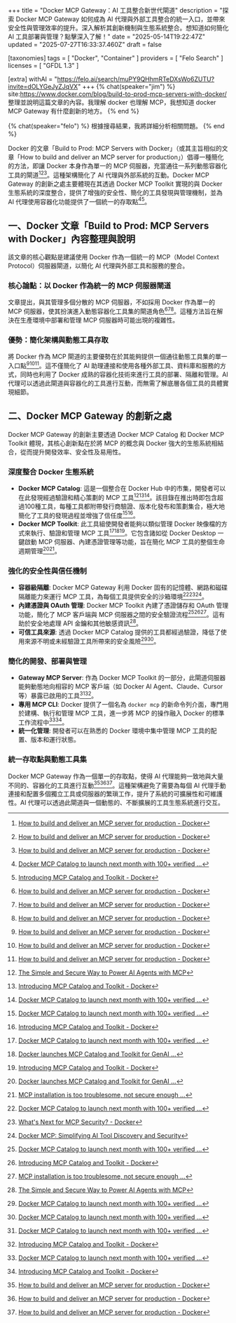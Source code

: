 +++
title = "Docker MCP Gateway：AI 工具整合新世代閘道"
description = "探索 Docker MCP Gateway 如何成為 AI 代理與外部工具整合的統一入口，並帶來安全性與管理效率的提升。深入解析其創新機制與生態系統整合。想知道如何簡化 AI 工具部署與管理？點擊深入了解！"
date = "2025-05-14T19:22:47Z"
updated = "2025-07-27T16:33:37.460Z"
draft = false

[taxonomies]
tags = [ "Docker", "Container" ]
providers = [ "Felo Search" ]
licenses = [ "GFDL 1.3" ]

[extra]
withAI = "<https://felo.ai/search/muPY9QHhmRTeDXsWo6ZUTU?invite=dOLYGeJyZJqVX>"
+++
{% chat(speaker="jim") %}
site:<https://www.docker.com/blog/build-to-prod-mcp-servers-with-docker/> 整理並說明這篇文章的內容。我理解 docker 也理解 MCP，我想知道 docker MCP Gateway 有什麼創新的地方。
{% end %}

{% chat(speaker="felo") %}
根據搜尋結果，我將詳細分析相關問題。
{% end %}

Docker 的文章「Build to Prod: MCP Servers with Docker」（或其主旨相似的文章「How to build and deliver an MCP server for production」）倡導一種簡化的方法，即讓 Docker 本身作為單一的 MCP 伺服器，充當通往一系列動態容器化工具的閘道[^3][^39][^64]。這種架構簡化了 AI 代理與外部系統的互動。Docker MCP Gateway 的創新之處主要體現在其透過 Docker MCP Toolkit 實現的與 Docker 生態系統的深度整合，提供了增強的安全性、簡化的工具發現與管理機制，並為 AI 代理使用容器化功能提供了一個統一的存取點[^29][^58]。

## 一、Docker 文章「Build to Prod: MCP Servers with Docker」內容整理與說明

該文章的核心觀點是建議使用 Docker 作為一個統一的 MCP（Model Context Protocol）伺服器閘道，以簡化 AI 代理與外部工具和服務的整合。

### 核心論點：以 Docker 作為統一的 MCP 伺服器閘道

文章提出，與其管理多個分散的 MCP 伺服器，不如採用 Docker 作為單一的 MCP 伺服器，使其扮演進入動態容器化工具集的閘道角色[^3][^39][^64]。這種方法旨在解決在生產環境中部署和管理 MCP 伺服器時可能出現的複雜性。

### 優勢：簡化架構與動態工具存取

將 Docker 作為 MCP 閘道的主要優勢在於其能夠提供一個通往動態工具集的單一入口點[^3][^39][^64]。這不僅簡化了 AI 助理連接和使用各種外部工具、資料庫和服務的方式，同時也利用了 Docker 成熟的容器化技術來進行工具的部署、隔離和管理。AI 代理可以透過此閘道與容器化的工具進行互動，而無需了解底層各個工具的具體實現細節。

## 二、Docker MCP Gateway 的創新之處

Docker MCP Gateway 的創新主要透過 Docker MCP Catalog 和 Docker MCP Toolkit 體現，其核心創新點在於將 MCP 的概念與 Docker 強大的生態系統相結合，從而提升開發效率、安全性及易用性。

### 深度整合 Docker 生態系統

- **Docker MCP Catalog**: 這是一個整合在 Docker Hub 中的市集，開發者可以在此發現經過驗證和精心策劃的 MCP 工具[^1][^5][^14]。該目錄在推出時即包含超過100種工具，每種工具都附帶發行商驗證、版本化發布和策劃集合，極大地簡化了工具的發現過程並增強了信任度[^29][^40]。
- **Docker MCP Toolkit**: 此工具組使開發者能夠以類似管理 Docker 映像檔的方式來執行、驗證和管理 MCP 工具[^29][^33][^58]。它包含諸如從 Docker Desktop 一鍵啟動 MCP 伺服器、內建憑證管理等功能，旨在簡化 MCP 工具的整個生命週期管理[^33][^61]。

### 強化的安全性與信任機制

- **容器級隔離**: Docker MCP Gateway 利用 Docker 固有的記憶體、網路和磁碟隔離能力來運行 MCP 工具，為每個工具提供安全的沙箱環境[^29][^42][^63]。
- **內建憑證與 OAuth 管理**: Docker MCP Toolkit 內建了憑證儲存和 OAuth 管理功能，簡化了 MCP 客戶端與 MCP 伺服器之間的安全驗證流程[^29][^58][^61]。這有助於安全地處理 API 金鑰和其他敏感資訊[^66]。
- **可信工具來源**: 透過 Docker MCP Catalog 提供的工具都經過驗證，降低了使用來源不明或未經驗證工具所帶來的安全風險[^14][^29]。

### 簡化的開發、部署與管理

- **Gateway MCP Server**: 作為 Docker MCP Toolkit 的一部分，此閘道伺服器能夠動態地向相容的 MCP 客戶端（如 Docker AI Agent、Claude、Cursor 等）暴露已啟用的工具[^29][^58]。
- **專用 MCP CLI**: Docker 提供了一個名為 `docker mcp` 的新命令列介面，專門用於建構、執行和管理 MCP 工具，進一步將 MCP 的操作融入 Docker 的標準工作流程中[^29][^58]。
- **統一化管理**: 開發者可以在熟悉的 Docker 環境中集中管理 MCP 工具的配置、版本和運行狀態。

### 統一存取點與動態工具集

Docker MCP Gateway 作為一個單一的存取點，使得 AI 代理能夠一致地與大量不同的、容器化的工具進行互動[^3][^39][^64]。這種架構避免了需要為每個 AI 代理手動連接和配置多個獨立工具或伺服器的繁瑣工作，提升了系統的可擴展性和可維護性。AI 代理可以透過此閘道與一個動態的、不斷擴展的工具生態系統進行交互。

[^1]: [The Simple and Secure Way to Power AI Agents with MCP](https://www.docker.com/blog/announcing-docker-mcp-catalog-and-toolkit-beta/)
[^3]: [How to build and deliver an MCP server for production - Docker](https://www.docker.com/blog/build-to-prod-mcp-servers-with-docker/)
[^5]: [Introducing MCP Catalog and Toolkit - Docker](https://www.docker.com/blog/introducing-docker-mcp-catalog-and-toolkit/)
[^14]: [Docker MCP Catalog to launch next month with 100+ verified ...](https://sdtimes.com/ai/docker-mcp-catalog-to-launch-next-month-with-100-verified-mcp-tools/)
[^29]: [Docker MCP Catalog to launch next month with 100+ verified ...](https://sdtimes.com/ai/docker-mcp-catalog-to-launch-next-month-with-100-verified-mcp-tools/)
[^33]: [Docker launches MCP Catalog and Toolkit for GenAI ...](https://sp-edge.com/updates/42913)
[^39]: [How to build and deliver an MCP server for production - Docker](https://www.docker.com/blog/build-to-prod-mcp-servers-with-docker/)
[^40]: [Introducing MCP Catalog and Toolkit - Docker](https://www.docker.com/blog/introducing-docker-mcp-catalog-and-toolkit/)
[^42]: [What's Next for MCP Security? - Docker](https://www.docker.com/blog/whats-next-for-mcp-security/)
[^58]: [Introducing MCP Catalog and Toolkit - Docker](https://www.docker.com/blog/introducing-docker-mcp-catalog-and-toolkit/)
[^61]: [MCP installation is too troublesome, not secure enough ...](https://ullyer.medium.com/mcp-installation-is-too-troublesome-not-secure-enough-docker-stepped-in-d85e1e0cad9f)
[^63]: [Docker MCP: Simplifying AI Tool Discovery and Security](https://www.c-sharpcorner.com/article/docker-mcp-simplifying-ai-tool-discovery-and-security/)
[^64]: [How to build and deliver an MCP server for production - Docker](https://www.docker.com/blog/build-to-prod-mcp-servers-with-docker/)
[^66]: [The Simple and Secure Way to Power AI Agents with MCP](https://www.docker.com/blog/announcing-docker-mcp-catalog-and-toolkit-beta/)
